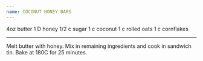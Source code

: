```yaml
---
name: COCONUT HONEY BARS
---
```


4oz butter
1 D honey
1/2 c sugar
1 c coconut
1 c rolled oats
1 c cornflakes

---

Melt butter with honey.  Mix in remaining ingredients and cook in sandwich tin.  Bake at 180C for 25 minutes.


